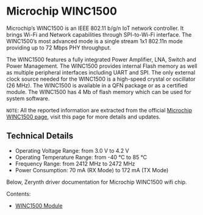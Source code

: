 # Microchip WINC1500

Microchip’s WINC1500 is an IEEE 802.11 b/g/n IoT network controller. It brings Wi-Fi and Network capabilities through SPI-to-Wi-Fi interface. The WINC1500’s most advanced mode is a single stream 1x1 802.11n mode providing up to 72 Mbps PHY throughput.

The WINC1500 features a fully integrated Power Amplifier, LNA, Switch and Power Management. The WINC1500 provides internal Flash memory as well as multiple peripheral interfaces including UART and SPI. The only external clock source needed for the WINC1500 is a high-speed crystal or oscillator (26 MHz). The WINC1500 is available in a QFN package or as a certified module.
The WINC1500 has 4 Mb of flash memory which can be used for system software.

```NOTE```: All the reported information are extracted from the official [Microchip WINC1500 page](https://www.microchip.com/wwwproducts/en/ATWINC1500), visit this page for more details and updates.

## Technical Details


* Operating Voltage Range: from 3.0 V to 4.2 V
* Operating Temperature Range: from -40 °C to 85 °C
* Frequency Range: from 2412 MHz to 2472 MHz
* Power Consumption: 70 mA (RX Mode) to 172 mA (TX Mode)

Below, Zerynth driver documentation for Microchip WINC1500 wifi chip.

Contents:


* [WINC1500 Module](https://docs.zerynth.com/latest/official/lib.microchip.winc1500/docs/official_lib.microchip.winc1500_winc1500.html)
